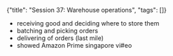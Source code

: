 {"title": "Session 37: Warehouse operations", "tags": []}

* receiving good and deciding where to store them
* batching and picking orders
* delivering of orders (last mile)
* showed Amazon Prime singapore vi#eo

